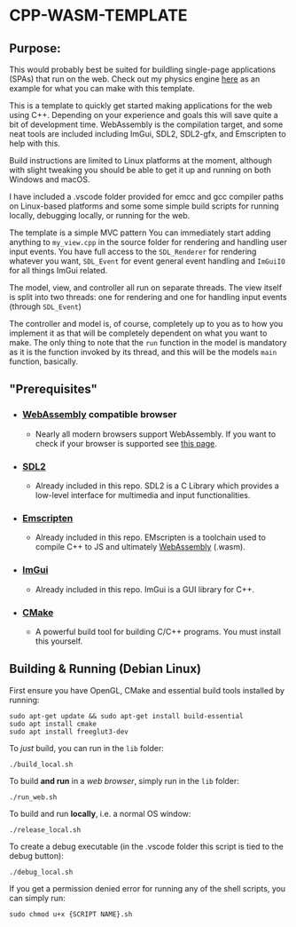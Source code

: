 # CPP-WASM-TEMPLATE 
## Purpose:

This would probably best be suited for buildling single-page applications (SPAs) that run on the web. Check out my physics engine [here](https://gaugamela.me/Telos) as an example for what you can make with this template.

This is a template to quickly get started making applications for the web using C++. Depending on your experience and goals this will save quite a bit of development time. WebAssembly is the compilation target, and some neat tools are included including ImGui, SDL2, SDL2-gfx, and Emscripten to help with this.

Build instructions are limited to Linux platforms at the moment, although with slight tweaking you should be able to get it up and running on both Windows and macOS.

I have included a .vscode folder provided for emcc and gcc compiler paths on Linux-based platforms and some some simple build scripts for running locally, debugging locally, or running for the web.

The template is a simple MVC pattern You can immediately start adding anything to ``my_view.cpp`` in the source folder for rendering and handling user input events. You have full access to the ``SDL_Renderer`` for rendering whatever you want, ``SDL_Event`` for event general event handling and ``ImGuiIO`` for all things ImGui related.

The model, view, and controller all run on separate threads. The view itself is split into two threads: one for rendering and one for handling input events (through ``SDL_Event``)

The controller and model is, of course, completely up to you as to how you implement it as that will be completely dependent on what you want to make. The only thing to note that the ``run`` function in the model is mandatory as it is the function invoked by its thread, and this will be the models ``main`` function, basically.

## "Prerequisites"
- ### [WebAssembly](https://developer.mozilla.org/en-US/docs/WebAssembly) compatible browser
  - Nearly all modern browsers support WebAssembly. If you want to check if your browser is supported see [this page](https://caniuse.com/wasm).
- ### [SDL2](https://www.libsdl.org/)
  - Already included in this repo. SDL2 is a C Library which provides a low-level interface for multimedia and input functionalities.
- ### [Emscripten](https://emscripten.org/index.html)
  - Already included in this repo. EMscripten is a toolchain used to compile C++ to JS and ultimately [WebAssembly](https://developer.mozilla.org/en-US/docs/WebAssembly) (.wasm).
- ### [ImGui](https://github.com/ocornut/imgui)
  - Already included in this repo. ImGui is a GUI library for C++.
- ### [CMake](https://cmake.org/)
  - A powerful build tool for building C/C++ programs. You must install this yourself.
 
## Building & Running (Debian Linux)
First ensure you have OpenGL, CMake and essential build tools installed by running:
```
sudo apt-get update && sudo apt-get install build-essential
sudo apt install cmake
sudo apt install freeglut3-dev
```
To *just* build, you can run in the ``lib`` folder:
```
./build_local.sh
```

To build **and run** in a *web browser*, simply run in the ``lib`` folder:
```
./run_web.sh
```
To build and run **locally**, i.e. a normal OS window:
```
./release_local.sh
```
To create a debug executable (in the .vscode folder this script is tied to the debug button):
```
./debug_local.sh
```
If you get a permission denied error for running any of the shell scripts, you can simply run:

```
sudo chmod u+x {SCRIPT NAME}.sh
```


